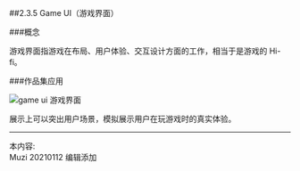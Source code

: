 ##2.3.5 Game UI（游戏界面）

###概念

游戏界面指游戏在布局、用户体验、交互设计方面的工作，相当于是游戏的 Hi-fi。

###作品集应用

![game ui 游戏界面](http://kitpic.makebi.net/2021/ixd_40.jpg)

展示上可以突出用户场景，模拟展示用户在玩游戏时的真实体验。




---
本内容:  
Muzi 20210112 编辑添加
